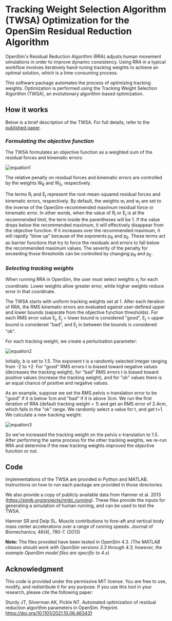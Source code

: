 # Tracking Weight Selection Algorithm (TWSA) Optimization for the OpenSim Residual Reduction Algorithm
OpenSim's Residual Reduction Algorithm (RRA) adjusts human movement simulations in order to improve dynamic consistency. Using RRA in a typical workflow involves iteratively hand-tuning tracking weights to achieve an optimal solution, which is a time-consuming process.

This software package automates the process of optimizing tracking weights. Optimization is performed using the Tracking Weight Selection Algorithm (TWSA), an evolutionary algorithm-based optimization. 

## How it works

Below is a brief description of the TWSA. For full details, refer to the [published paper](https://www.biorxiv.org/content/10.1101/2021.10.06.463431v1.full.pdf).
###  *Formulating the objective function*

The TWSA formulates an objective function as a weighted sum of the residual forces and kinematic errors:

![equation1](https://latex.codecogs.com/svg.image?W_{R}\sum_{i=1}^{m}(w_{i}R_{i})^{p_{R}}&plus;W_{E}\sum_{j=1}^{n}(w_{j}E_{j})^{p_{E}})

The relative penalty on residual forces and kinematic errors are controlled by the weights W<sub>R</sub> and W<sub>E</sub>, respectively. 

The terms R<sub>i</sub> and E<sub>j</sub> represent the root-mean-squared residual forces and kinematic errors, respectively. By default, the weights w<sub>i</sub> and w<sub>j</sub> are set to the inverse of the OpenSim-recommended maximum residual force or kinematic error. In other words, when the value of R<sub>i</sub> or E<sub>j</sub> is at the recommended limit, the term inside the parentheses will be 1. If the value drops below the recommended maximum, it will effectively disappear from the objective function. If it increases over the recommended maximum, it will rapidly "blow up" because of the exponents p<sub>R</sub> and p<sub>E</sub>. These terms act as barrier functions that try to force the residuals and errors to fall below the recommended maximum values. The severity of the penalty for exceeding those thresholds can be controlled by changing p<sub>R</sub> and p<sub>E</sub>.

### *Selecting tracking weights*

When running RRA in OpenSim, the user must select weights x<sub>j</sub> for each coordinate. Lower weights allow greater error, while higher weights reduce error in that coordinate.

The TWSA starts with uniform tracking weights set at 1. After each iteration of RRA, the RMS kinematic errors are evaluated against user-defined upper and lower bounds (separate from the objective function thresholds). For each RMS error value E<sub>j</sub>, E<sub>j</sub> < lower bound is considered "good", E<sub>j</sub> > upper bound is considered "bad", and E<sub>j</sub> in between the bounds is considered "ok". 

For each tracking weight, we create a perturbation parameter:

![equation2](https://latex.codecogs.com/svg.image?\tau_{j}=b^t)

Initially, b is set to 1.5. The exponent t is a randomly selected integer ranging from -2 to +2. For "good" RMS errors t is biased toward negative values (decreases the tracking weight), for "bad" RMS errors t is biased toward positive values (increase the tracking weight), and for "ok" values there is an equal chance of positive and negative values.

As an example, suppose we set the RMS pelvis x-translation error to be "good" if it is below 1cm and "bad" if it is above 3cm. We run the first iteration of RRA (default tracking weight = 1) and get an RMS error of 2.4cm, which falls in the "ok" range. We randomly select a value for t, and get t=1. We calculate a new tracking weight:

![equation3](https://latex.codecogs.com/svg.image?\newline&space;x_{j,new}=b^{t}x_{j,old}\newline&space;x_{j,new}=1.5^{1}*1=1.5)

So we've increased the tracking weight on the pelvis x-translation to 1.5. After performing the same process for the other tracking weights, we re-run RRA and determine if the new tracking weights improved the objective function or not.

## Code
Implementations of the TWSA are provided in Python and MATLAB. Instructions on how to run each package are provided in those directories.

We also provide a copy of publicly available data from Hamner et al. 2013 (https://simtk.org/projects/nmbl_running). These files provide the inputs for generating a simulation of human running, and can be used to test the TWSA. 

Hamner SR and Delp SL. Muscle contributions to fore-aft and vertical body mass center accelerations over a range of running speeds. Journal of Biomechanics; 46(4), 780-7. (2013)

**Note:** The files provided have been tested in OpenSim 4.3.
*(The MATLAB classes should work with OpenSim versions 3.3 through 4.3; however, the example OpenSim model files are specific to 4.x)*

## Acknowledgment
This code is provided under the permissive MIT license. You are free to use, modify, and redistribute it for any purpose. If you use this tool in your research, please cite the following paper:

Sturdy JT, Silverman AK, Pickle NT. Automated optimization of residual reduction algorithm parameters in OpenSim. Preprint. https://doi.org/10.1101/2021.10.06.463431

